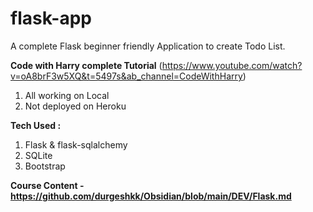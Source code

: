 # flask-app

A complete Flask beginner friendly Application to create Todo List.  

**Code with Harry complete Tutorial** (https://www.youtube.com/watch?v=oA8brF3w5XQ&t=5497s&ab_channel=CodeWithHarry)
1. All working on Local
2. Not deployed on Heroku

**Tech Used :**
1. Flask & flask-sqlalchemy
2. SQLite
3. Bootstrap

**Course Content - https://github.com/durgeshkk/Obsidian/blob/main/DEV/Flask.md**
